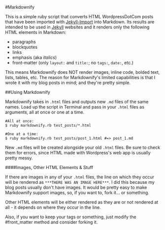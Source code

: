 #Markdownify

This is a simple ruby script that converts HTML WordpressDotCom posts that have been imported with [Jekyll-Import](http://import.jekyllrb.com/docs/wordpressdotcom/) into Markdown. Its results are intended to be used in [Jekyll](http://jekyllrb.com/) websites and it renders only the following HTML elements in Markdown:

* paragraphs
* blockquotes
* links
* emphasis (aka *italics*)
* front-matter (only `layout:` and `title:`; no `tags:`, `date:`, etc.)

This means Markdownify does NOT render images, inline code, bolded text, lists, tables, etc. The reason for Markdownify's limited capabilities is that I wrote it with my blog posts in mind; and they're pretty simple.

##Using Markdownify

Markdownify takes in `.html` files and outputs new `.md` files of the same names. Load up the script in Terminal and pass in your `.html` files as arguments, all at once or one at a time.
```
#All at once:
$ ruby markdownify.rb test_posts/*.html

#One at a time:
$ ruby markdownify.rb test_posts/post_1.html #=> post_1.md
```
New `.md` files will be created alongside your old `.html` files. Be sure to check them for errors, since HTML made with Wordpress's web app is usually pretty messy.

####Images, Other HTML Elements & Stuff

If there are images in any of your `.html` files, the line on which they occur will be rendered as `***THERE WAS AN IMAGE HERE***`. I did this because my blog posts usually don't have images. It would be pretty easy to make Markdownify support images, so, if you want to, fork it... or something.

Other HTML elements will be either rendered as they are or not rendered at all - it depends on where they occur in the line.

Also, if you want to keep your tags or something, just modify the #front_matter method and consider forking it.
